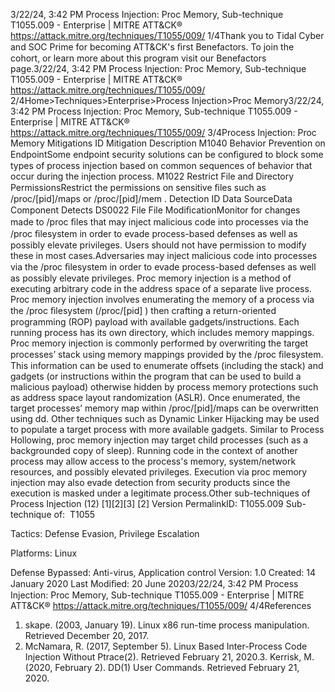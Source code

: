 3/22/24, 3:42 PM Process Injection: Proc Memory, Sub-technique T1055.009 - Enterprise | MITRE ATT&CK®
https://attack.mitre.org/techniques/T1055/009/ 1/4Thank you to Tidal Cyber and SOC Prime for becoming ATT&CK's ﬁrst Benefactors. To join the cohort, or learn more about this program visit our
Benefactors page.3/22/24, 3:42 PM Process Injection: Proc Memory, Sub-technique T1055.009 - Enterprise | MITRE ATT&CK®
https://attack.mitre.org/techniques/T1055/009/ 2/4Home>Techniques>Enterprise>Process Injection>Proc Memory3/22/24, 3:42 PM Process Injection: Proc Memory, Sub-technique T1055.009 - Enterprise | MITRE ATT&CK®
https://attack.mitre.org/techniques/T1055/009/ 3/4Process Injection: Proc Memory
Mitigations
ID Mitigation Description
M1040 Behavior Prevention on
EndpointSome endpoint security solutions can be conﬁgured to block some types of process injection
based on common sequences of behavior that occur during the injection process.
M1022 Restrict File and Directory
PermissionsRestrict the permissions on sensitive ﬁles such as /proc/[pid]/maps or /proc/[pid]/mem .
Detection
ID Data SourceData Component Detects
DS0022 File File
ModiﬁcationMonitor for changes made to /proc ﬁles that may inject malicious code into processes via the
/proc ﬁlesystem in order to evade process-based defenses as well as possibly elevate
privileges. Users should not have permission to modify these in most cases.Adversaries may inject malicious code into processes via the /proc ﬁlesystem in order to evade process-based defenses as well as possibly
elevate privileges. Proc memory injection is a method of executing arbitrary code in the address space of a separate live process.
Proc memory injection involves enumerating the memory of a process via the /proc ﬁlesystem (/proc/[pid] ) then crafting a return-oriented
programming (ROP) payload with available gadgets/instructions. Each running process has its own directory, which includes memory
mappings. Proc memory injection is commonly performed by overwriting the target processes’ stack using memory mappings provided by
the /proc ﬁlesystem. This information can be used to enumerate offsets (including the stack) and gadgets (or instructions within the
program that can be used to build a malicious payload) otherwise hidden by process memory protections such as address space layout
randomization (ASLR). Once enumerated, the target processes’ memory map within /proc/[pid]/maps can be overwritten using dd.
Other techniques such as Dynamic Linker Hijacking may be used to populate a target process with more available gadgets. Similar to
Process Hollowing, proc memory injection may target child processes (such as a backgrounded copy of sleep).
Running code in the context of another process may allow access to the process's memory, system/network resources, and possibly
elevated privileges. Execution via proc memory injection may also evade detection from security products since the execution is masked
under a legitimate process.Other sub-techniques of Process Injection (12)
[1][2][3]
[2]
Version PermalinkID: T1055.009
Sub-technique of:  T1055

Tactics: Defense Evasion, Privilege Escalation

Platforms: Linux

Defense Bypassed: Anti-virus, Application control
Version: 1.0
Created: 14 January 2020
Last Modiﬁed: 20 June 20203/22/24, 3:42 PM Process Injection: Proc Memory, Sub-technique T1055.009 - Enterprise | MITRE ATT&CK®
https://attack.mitre.org/techniques/T1055/009/ 4/4References
1. skape. (2003, January 19). Linux x86 run-time process
manipulation. Retrieved December 20, 2017.
2. McNamara, R. (2017, September 5). Linux Based Inter-Process
Code Injection Without Ptrace(2). Retrieved February 21, 2020.3. Kerrisk, M. (2020, February 2). DD(1) User Commands.
Retrieved February 21, 2020.